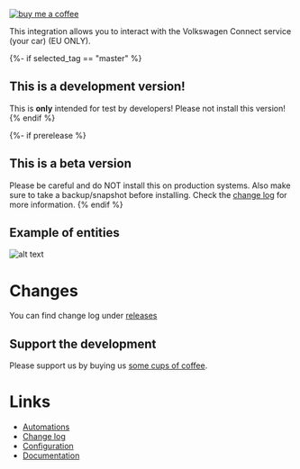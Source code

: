 
[![buy me a coffee](https://www.buymeacoffee.com/assets/img/custom_images/yellow_img.png)](https://www.buymeacoffee.com/robinostlund)

This integration allows you to interact with the Volkswagen Connect service (your car) (EU ONLY).

{%- if selected_tag == "master" %}
## This is a development version!
This is **only** intended for test by developers!
Please not install this version!
{% endif %}

{%- if prerelease %}
## This is a beta version
Please be careful and do NOT install this on production systems. Also make sure to take a backup/snapshot before installing. Check the [change log](https://github.com/robinostlund/homeassistant-volkswagencarnet/releases) for more information.
{% endif %}

## Example of entities
![alt text](https://user-images.githubusercontent.com/12171819/55963464-30216480-5c73-11e9-9b91-3bf06672ef36.png)

# Changes
You can find change log under [releases](https://github.com/robinostlund/homeassistant-volkswagencarnet/releases)

## Support the development
Please support us by buying us [some cups of coffee](https://www.buymeacoffee.com/robinostlund).

# Links
- [Automations](https://github.com/robinostlund/homeassistant-volkswagencarnet/blob/master/README.md#automations)
- [Change log](https://github.com/robinostlund/homeassistant-volkswagencarnet/releases)
- [Configuration](https://github.com/robinostlund/homeassistant-volkswagencarnet/blob/master/README.md#configure)
- [Documentation](https://github.com/robinostlund/homeassistant-volkswagencarnet/blob/master/README.md)
